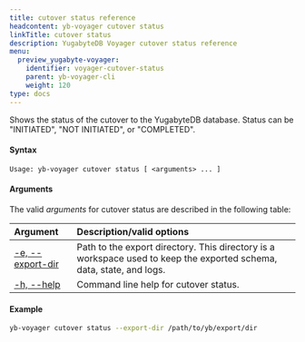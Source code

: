```yaml
---
title: cutover status reference
headcontent: yb-voyager cutover status
linkTitle: cutover status
description: YugabyteDB Voyager cutover status reference
menu:
  preview_yugabyte-voyager:
    identifier: voyager-cutover-status
    parent: yb-voyager-cli
    weight: 120
type: docs
---
```


Shows the status of the cutover to the YugabyteDB database. Status can be "INITIATED", "NOT INITIATED", or "COMPLETED".

#### Syntax

```text
Usage: yb-voyager cutover status [ <arguments> ... ]
```

#### Arguments

The valid *arguments* for cutover status are described in the following table:

| Argument | Description/valid options |
| :------- | :------------------------ |
| [-e, --export-dir](#export-dir) <path> | Path to the export directory. This directory is a workspace used to keep the exported schema, data, state, and logs.|
| [-h, --help](#command-line-help) | Command line help for cutover status. |

#### Example

```sh
yb-voyager cutover status --export-dir /path/to/yb/export/dir
```
